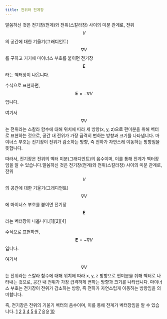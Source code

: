 ```yaml
---
title: 전위와 전계장
---
```

말씀하신 것은 전기장(전계)와 전위(스칼라장) 사이의 미분 관계로, 전위 $$ V $$의 공간에 대한 기울기(그래디언트) $$\nabla V$$를 구하고 거기에 마이너스 부호를 붙이면 전기장 $$\mathbf{E}$$라는 벡터장이 나옵니다.

수식으로 표현하면,
$$
\mathbf{E} = - \nabla V
$$
입니다.

여기서 $$\nabla V$$는 전위라는 스칼라 함수에 대해 위치에 따라 세 방향(x, y, z)으로 편미분을 취해 벡터로 표현하는 것으로, 공간 내 전위가 가장 급격히 변하는 방향과 크기를 나타냅니다. 마이너스 부호는 전기장이 전위가 감소하는 방향, 즉 전하가 자연스레 이동하는 방향임을 뜻합니다.

따라서, 전기장은 전위의 벡터 미분(그래디언트)의 음수이며, 이를 통해 전계가 벡터장임을 알 수 있습니다.말씀하신 것은 전기장(전계)와 전위(스칼라장) 사이의 미분 관계로, 전위 $$ V $$의 공간에 대한 기울기(그래디언트) $$\nabla V$$에 마이너스 부호를 붙이면 전기장 $$\mathbf{E}$$라는 벡터장이 나옵니다.[1][2][4]

수식으로 표현하면,
$$
\mathbf{E} = - \nabla V
$$
입니다.

여기서 $$\nabla V$$는 전위라는 스칼라 함수에 대해 위치에 따라 x, y, z 방향으로 편미분을 취해 벡터로 나타내는 것으로, 공간 내 전위가 가장 급격하게 변하는 방향과 크기를 나타냅니다. 마이너스 부호는 전기장이 전위가 감소하는 방향, 즉 전하가 자연스럽게 이동하는 방향임을 의미합니다.

즉, 전기장은 전위의 기울기 벡터의 음수이며, 이를 통해 전계가 벡터장임을 알 수 있습니다.
[1](https://blog.naver.com/PostView.nhn?blogId=dcha&logNo=221549381453)
[2](https://blog.naver.com/deu03216/222271930273)
[3](https://www.youtube.com/watch?v=M7JDRHKrATg)
[4](https://estein.tistory.com/5)
[5](http://contents2.kocw.or.kr/KOCW/document/2018/honam/yoonkeunyoung141/3.pdf)
[6](https://www.youtube.com/watch?v=PdxY9GCCOg8)
[7](https://angeloyeo.github.io/2019/08/25/curl.html)
[8](https://www.reddit.com/r/learnmath/comments/7ggppy/vector_calculus_trying_to_better_understand_the/)
[9](https://ko.wikipedia.org/wiki/%EB%B2%A1%ED%84%B0_%ED%8D%BC%ED%85%90%EC%85%9C)
[10](https://www.youtube.com/watch?v=c348igZ2XbA)